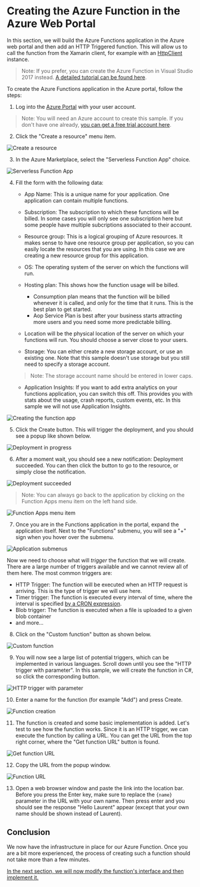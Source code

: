 # Creating the Azure Function in the Azure Web Portal

In this section, we will build the Azure Functions application in the Azure web portal and then add an HTTP Triggered function. This will allow us to call the function from the Xamarin client, for example with an [HttpClient](https://developer.xamarin.com/api/type/System.Net.Http.HttpClient/) instance.

> Note: If you prefer, you can create the Azure Function in Visual Studio 2017 instead. [A detailed tutorial can be found here](./creating-vs.md).

To create the Azure Functions application in the Azure portal, follow the steps:

1. Log into the [Azure Portal](http://portal.azure.com) with your user account.

> Note: You will need an Azure account to create this sample. If you don't have one already, [you can get a free trial account here](http://azure.microsoft.com/free/).

2. Click the "Create a resource" menu item.

![Create a resource](./Img/2017-12-25_11-28-43.png)

3. In the Azure Marketplace, select the "Serverless Function App" choice.

![Serverless Function App](./Img/2017-12-25_11-29-38.png)

4. Fill the form with the following data:

    - App Name: This is a unique name for your application. One application can contain multiple functions.

    - Subscription: The subscription to which these functions will be billed. In some cases you will only see one subscription here but some people have multiple subcriptions associated to their account.

    - Resource group: This is a logical grouping of Azure resources. It makes sense to have one resource group per application, so you can easily locate the resources that you are using. In this case we are creating a new resource group for this application.

    -  OS: The operating system of the server on which the functions will run.

    - Hosting plan: This shows how the function usage will be billed.
        - Consumption plan means that the function will be billed whenever it is called, and only for the time that it runs. This is the best plan to get started.
        - Aop Service Plan is best after your business starts attracting more users and you need some more predictable billing.

    - Location will be the physical location of the server on which your functions will run. You should choose a server close to your users.

    - Storage: You can either create a new storage account, or use an existing one. Note that this sample doesn't use storage but you still need to specify a storage account.

    > Note: The storage account name should be entered in lower caps.

    - Application Insights: If you want to add extra analytics on your functions application, you can switch this off. This provides you with stats about the usage, crash reports, custom events, etc. In this sample we will not use Application Insights.

![Creating the function app](./Img/2017-12-25_11-31-10.png)

5. Click the Create button. This will trigger the deployment, and you should see a popup like shown below.

![Deployment in progress](./Img/2017-12-25_11-31-59.png)

6. After a moment wait, you should see a new notification: Deployment succeeded. You can then click the button to go to the resource, or simply close the notification.

![Deployment succeeded](./Img/2017-12-25_11-33-09.png)

> Note: You can always go back to the application by clicking on the Function Apps menu item on the left hand side.

![Function Apps menu item](./Img/2017-12-25_11-33-36.png)

7. Once you are in the Functions application in the portal, expand the application itself. Next to the "Functions" submenu, you will see a "+" sign when you hover over the submenu.

![Application submenus](./Img/2017-12-25_11-40-33.png)

Now we need to choose what will *trigger* the function that we will create. There are a large number of triggers available and we cannot review all of them here. The most common triggers are:

- HTTP Trigger: The function will be executed when an HTTP request is arriving. This is the type of trigger we will use here.
- Timer trigger: The function is executed every interval of time, where the interval is specified [by a CRON expression](https://en.wikipedia.org/wiki/Cron#CRON_expression).
- Blob trigger: The function is executed when a file is uploaded to a given blob container
- and more...

8. Click on the "Custom function" button as shown below.

![Custom function](./Img/2017-12-25_11-41-25.png)

9. You will now see a large list of potential triggers, which can be implemented in various languages. Scroll down until you see the "HTTP trigger with parameter". In this sample, we will create the function in C#, so click the corresponding button.

![HTTP trigger with parameter](./Img/2017-12-25_12-14-21.png)

10. Enter a name for the function (for example "Add") and press Create.

![Function creation](./Img/2017-12-25_12-15-02.png)

11. The function is created and some basic implementation is added. Let's test to see how the function works. Since it is an HTTP trigger, we can execute the function by calling a URL. You can get the URL from the top right corner, where the "Get function URL" button is found.

![Get function URL](./Img/2017-12-25_12-22-15.png)

12. Copy the URL from the popup window.

![Function URL](./Img/2017-12-25_12-23-13.png)

13. Open a web browser window and paste the link into the location bar. Before you press the Enter key, make sure to replace the ```{name}``` parameter in the URL with your own name. Then press enter and you should see the response "Hello Laurent" appear (except that your own name should be shown instead of Laurent).

## Conclusion

We now have the infrastructure in place for our Azure Function. Once you are a bit more experienced, the process of creating such a function should not take more than a few minutes. 

[In the next section, we will now modify the function's interface and then implement it.](./implementing.md)